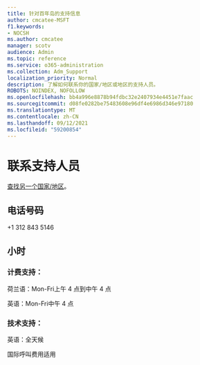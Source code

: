```yaml
---
title: 针对百年岛的支持信息
author: cmcatee-MSFT
f1.keywords:
- NOCSH
ms.author: cmcatee
manager: scotv
audience: Admin
ms.topic: reference
ms.service: o365-administration
ms.collection: Adm_Support
localization_priority: Normal
description: 了解如何联系你的国家/地区或地区的支持人员。
ROBOTS: NOINDEX, NOFOLLOW
ms.openlocfilehash: bb4a996e8878b94fdbc32e2407934e4451e7faac
ms.sourcegitcommit: d08fe0282be75483608e96df4e6986d346e97180
ms.translationtype: MT
ms.contentlocale: zh-CN
ms.lasthandoff: 09/12/2021
ms.locfileid: "59200854"
---
```

# <a name="contact-support-for-aruba"></a>联系支持人员

[查找另一个国家/地区](../../business-video/get-help-support.md)。

## <a name="phone-number"></a>电话号码
+1 312 843 5146

## <a name="hours"></a>小时
### <a name="billing-support"></a>计费支持：

荷兰语：Mon-Fri上午 4 点到中午 4 点

英语：Mon-Fri中午 4 点

### <a name="technical-support"></a>技术支持：

英语：全天候

国际呼叫费用适用
